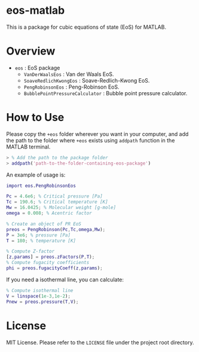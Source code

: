 # eos-matlab

This is a package for cubic equations of state (EoS) for MATLAB.

# Overview

- `eos` : EoS package
  - `VanDerWaalsEos` : Van der Waals EoS.
  - `SoaveRedlichKwongEos` : Soave-Redlich-Kwong EoS.
  - `PengRobinsonEos` : Peng-Robinson EoS.
  - `BubblePointPressureCalculator` : Bubble point pressure calculator.

# How to Use

Please copy the `+eos` folder wherever you want in your computer, and add the path to the folder where `+eos` exists using `addpath` function in the MATLAB terminal.

```matlab
> % Add the path to the package folder
> addpath('path-to-the-folder-containing-eos-package')
```

An example of usage is:

```matlab
import eos.PengRobinsonEos

Pc = 4.6e6; % Critical pressure [Pa]
Tc = 190.6; % Critical temperature [K]
Mw = 16.0425; % Molecular weight [g-mole]
omega = 0.008; % Acentric factor

% Create an object of PR EoS
preos = PengRobinson(Pc,Tc,omega,Mw);
P = 3e6; % pressure [Pa]
T = 180; % temperature [K]

% Compute Z-factor
[z,params] = preos.zFactors(P,T);
% Compute fugacity coefficients
phi = preos.fugacityCoeff(z,params);
```

If you need a isothermal line, you can calculate:

```matlab
% Compute isothermal line
V = linspace(1e-3,1e-2);
Pnew = preos.pressure(T,V);
```

# License

MIT License. Please refer to the `LICENSE` file under the project root directory.